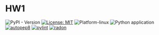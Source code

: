# HW1
![PyPI - Version](https://img.shields.io/badge/Python-3.13-blue.svg) [![License: MIT](https://img.shields.io/badge/License-MIT-yellow.svg)](https://opensource.org/licenses/MIT) ![Platform-linux](https://img.shields.io/badge/Platform-Linux-orange)
![Python application](https://github.com/Fall-2024-SE-Group/HW1/actions/workflows/python-app.yml/badge.svg)
[![autopep8](https://img.shields.io/badge/Autopep8-green)](https://github.com/Fall-2024-SE-Group/HW1/actions)
[![pylint](https://img.shields.io/badge/pylint-blue)](https://github.com/Fall-2024-SE-Group/HW1/actions)
[![radon](https://img.shields.io/badge/radon-yellow)](https://github.com/Fall-2024-SE-Group/HW1/actions)

